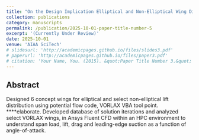 ```yaml
---
title: "On the Design Implication Elliptical and Non-Elliptical Wing Distributions"
collection: publications
category: manuscripts
permalink: /publication/2025-10-01-paper-title-number-5
excerpt: '(Currently Under Review)'
date: 2025-10-01
venue: 'AIAA SciTech'
# slidesurl: 'http://academicpages.github.io/files/slides3.pdf'
# paperurl: 'http://academicpages.github.io/files/paper3.pdf'
# citation: 'Your Name, You. (2015). &quot;Paper Title Number 3.&quot; <i>Journal 1</i>. 1(3).'
---
```


## Abstract

Designed 6 concept wings for elliptical and select non-elliptical lift distribution using potential flow code, VORLAX VBA tool point. ****elaborate. Developed database of solution iterations and analyzed select VORLAX wings, in Ansys Fluent CFD within an HPC environment to understand span load, lift, drag and leading-edge suction as a function of angle-of-attack. 
